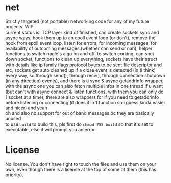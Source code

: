 # net
Strictly targeted (not portable) networking code for any of my future projects. WIP.  
current status is: TCP layer kind of finished, can create sockets sync and async ways, hook them up to an epoll event loop (or don't), remove the hook from epoll event loop, listen for errors, for incoming messages, for availability of outcoming messages (whether can send or nah), helper functions to switch nagle's algo on and off, to switch corking, can shut down socket, functions to clean up everything, sockets have their struct with details like ip family flags protocol bytes to be sent file descriptor and etc, sockets get auto cleaned up if a close event is detected (in (i think) every way, so through send(), through recv(), through connection shutdown (in any direction) events), and there is a sync & async getaddrinfo wrapper, with the async one you can also fetch multiple infos in one thread if u want (but can't with async connect & listen functions, with them you can only do 1 socket at a time), there are also wrappers for if you need to getaddrinfo before listening or connecting (it does it in 1 function so i guess kinda easier and nicer) and yeah  
oh and also no support for out of band messages bc they are basically unused  
to use `build` to build this, pls first do `chmod 755 build` so that it's set to executable, else it will prompt you an error.
# License
No license. You don't have right to touch the files and use them on your own, even though there is a license at the top of some of them (this has priority).
